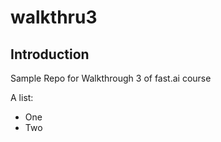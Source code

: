 # walkthru3

## Introduction

Sample Repo for Walkthrough 3 of fast.ai course

A list:
 - One
 - Two
